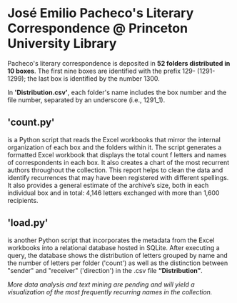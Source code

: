 # José Emilio Pacheco's Literary Correspondence @ Princeton University Library

Pacheco's literary correspondence is deposited in **52 folders distributed in 10 boxes**. The first nine boxes are identified with the prefix 129-  (1291-1299); the last box is identified by the number 1300.

In **'Distribution.csv'**, each folder's name includes the box number and the file number, separated by an underscore (i.e., 1291_1).

## 'count.py' 

is a Python script that reads the Excel workbooks that mirror the internal organization of each box and the folders within it. The script generates a formatted Excel workbook that displays the total count f letters and names of correspondents in each box. It also creates a chart of the most recurrent authors throughout the collection. This report helps to clean the data and identify recurrences that may have been registered with different spellings. It also provides a general estimate of the archive’s size, both in each individual box and in total: 4,146 letters exchanged with more than 1,600 recipients.

## 'load.py' 

is another Python script that incorporates the metadata from the Excel workbooks into a relational database hosted in SQLite. After executing a query, the database shows the distribution of letters grouped by name and the number of letters per folder ('count') as well as the distinction between "sender" and "receiver" ('direction') in the .csv file **“Distribution”**.


*More data analysis and text mining are pending and will yield a visualization of the most frequently recurring names in the collection.*

